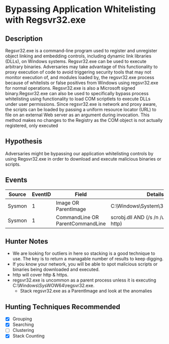 # Bypassing Application Whitelisting with Regsvr32.exe
## Description
Regsvr32.exe is a command-line program used to register and unregister object linking and embedding controls, including dynamic link libraries (DLLs), on Windows systems. Regsvr32.exe can be used to execute arbitrary binaries. Adversaries may take advantage of this functionality to proxy execution of code to avoid triggering security tools that may not monitor execution of, and modules loaded by, the regsvr32.exe process because of whitelists or false positives from Windows using regsvr32.exe for normal operations. Regsvr32.exe is also a Microsoft signed binary.Regsvr32.exe can also be used to specifically bypass process whitelisting using functionality to load COM scriptlets to execute DLLs under user permissions. Since regsvr32.exe is network and proxy aware, the scripts can be loaded by passing a uniform resource locator (URL) to file on an external Web server as an argument during invocation. This method makes no changes to the Registry as the COM object is not actually registered, only executed

## Hypothesis
Adversaries might be bypassing our application whitelisting controls by using Regsvr32.exe in order to download and execute malicious binaries or scripts.

## Events

| Source | EventID | Field | Details | Reference | 
|--------|---------|-------|---------|-----------| 
| Sysmon | 1 | Image OR ParentImage| C:\Windows\System\32\regsvr32.exe | Cyb3rWard0g, [Keshia LeVan](https://www.redcanary.com/blog/whitelist-evasion-example-threat-detection-723) |
| Sysmon | 1 | CommandLine OR ParentCommandLine | scrobj.dll AND (/s /n /u /i OR /i OR http) | Cyb3rWard0g, [Keshia LeVan](https://www.redcanary.com/blog/whitelist-evasion-example-threat-detection-723) |

## Hunter Notes
* We are looking for outliers in here so stacking is a good technique to use. The key is to return a managable number of results to keep digging.
* If you know your network, you will be able to spot malicious scripts or binaries being downloaded and executed.
* http will cover http & https.
* regsvr32.exe is uncommon as a parent process unless it is executing C:\Windows\SysWOW64\regsvr32.exe.
  * Stack regsvr32.exe as a ParentImage and look at the anomalies


## Hunting Techniques Recommended

- [x] Grouping
- [x] Searching
- [ ] Clustering
- [X] Stack Counting
